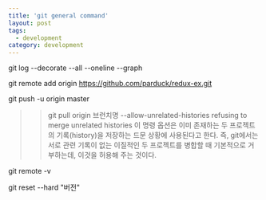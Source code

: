 ```yaml
---
title: 'git general command'
layout: post
tags:
  - development
category: development
---
```


git log --decorate --all --oneline --graph

git remote add origin https://github.com/parduck/redux-ex.git

git push -u origin master

>>git pull origin 브런치명 --allow-unrelated-histories
>>refusing to merge unrelated histories
>>이 명령 옵션은 이미 존재하는 두 프로젝트의 기록(history)을 저장하는 드문 상황에 사용된다고 한다. 즉, git에서는 서로 관련 기록이 없는 이질적인 두 프로젝트를 병합할 때 기본적으로 거부하는데, 이것을 허용해 주는 것이다.

git remote -v

git reset --hard "버전"